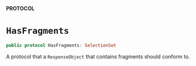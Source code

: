 **PROTOCOL**

# `HasFragments`

```swift
public protocol HasFragments: SelectionSet
```

A protocol that a `ResponseObject` that contains fragments should conform to.
